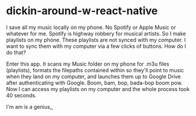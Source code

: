 # dickin-around-w-react-native

I save all my music locally on my phone. No Spotify or Apple Music or whatever for me. Spotify is highway robbery for musical artists. So I make playlists on my phone. These playlists are not synced with my computer. I want to sync them with my computer via a few clicks of buttons. How do I do that?

Enter this app. It scans my Music folder on my phone for .m3u files (playlists), formats the filepaths contained within so they'll point to music when they land on my computer, and launches them up to Google Drive after authenticating with Google. Boom, bam, bop, bada-bop boom pow. Now I can access my playlists on my computer and the whole process took 40 seconds.

I'm am is a genius,,
